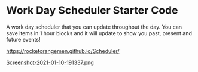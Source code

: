 # Work Day Scheduler Starter Code
A work day scheduler that you can update throughout the day.
You can save items in 1 hour blocks and it will update to show you past, present and future events!

https://rocketorangemen.github.io/Scheduler/

[Screenshot-2021-01-10-191337.png](https://postimg.cc/8Ff4Fr3n)
